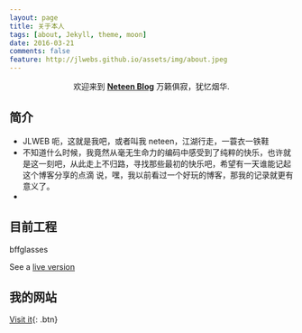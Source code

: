 ```yaml
---
layout: page
title: 关于本人
tags: [about, Jekyll, theme, moon]
date: 2016-03-21
comments: false
feature: http://jlwebs.github.io/assets/img/about.jpeg
---
```

    
<center>欢迎来到 <a href="http://jlwebs.github.io/"><b>Neteen Blog</b></a> 万籁俱寂，犹忆烟华.</center>

## 简介
* JLWEB 呃，这就是我吧，或者叫我 neteen，江湖行走，一蓑衣一铁鞋
* 不知道什么时候，我竟然从毫无生命力的编码中感受到了纯粹的快乐，也许就是这一刻吧，从此走上不归路，寻找那些最初的快乐吧，希望有一天谁能记起这个博客分享的点滴 说，嘿，我以前看过一个好玩的博客，那我的记录就更有意义了。
* 

## 目前工程

bffglasses

See a [live version ](https://gitee.com/bffcode/bffglasses) 

## 我的网站
      
[Visit it](https://neteen.online/){: .btn}
